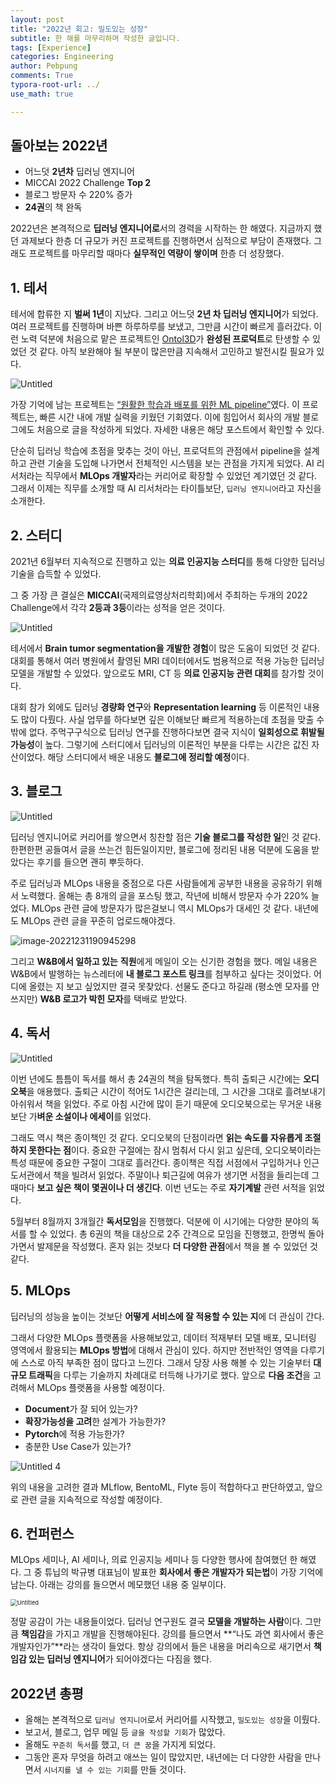 ```yaml
---
layout: post
title: "2022년 회고: 밀도있는 성장"
subtitle: 한 해를 마무리하며 작성한 글입니다. 
tags: [Experience]
categories: Engineering
author: Pebpung
comments: True
typora-root-url: ../
use_math: true

---
```


## **돌아보는 2022년**

- 어느덧 **2년차** 딥러닝 엔지니어
- MICCAI 2022 Challenge **Top 2** 
- 블로그 방문자 수 220% 증가
- **24권**의 책 완독

2022년은 본격적으로 **딥러닝 엔지니어로**서의 경력을 시작하는 한 해였다. 지금까지 했던 과제보다 한층 더 규모가 커진 프로젝트를 진행하면서 심적으로 부담이 존재했다. 그래도 프로젝트를 마무리할 때마다 **실무적인 역량이 쌓이며** 한층 더 성장했다. 

## 1. 테서

테서에 합류한 지 **벌써 1년**이 지났다. 그리고 어느덧 **2년 차 딥러닝 엔지니어**가 되었다. 여러 프로젝트를 진행하며 바쁜 하루하루를 보냈고, 그만큼 시간이 빠르게 흘러갔다. 이런 노력 덕분에 처음으로 맡은 프로젝트인 [Ontol3D](https://3d.ontol.com/)가 **완성된 프로덕트**로 탄생할 수 있었던 것 같다. 아직 보완해야 될 부분이 많은만큼 지속해서 고민하고 발전시킬 필요가 있다.  

![Untitled](/assets/img/2022-12-31-Retrospect/Untitled.png)

가장 기억에 남는 프로젝트는 [“원활한 학습과 배포를 위한 ML pipeline”](https://medium.com/tesser-team/원활한-학습과-배포를-위한-ml-pipeline-3268fcef8f18)였다. 이 프로젝트는, 빠른 시간 내에 개발 실력을 키웠던 기회였다. 이에 힘입어서 회사의 개발 블로그에도 처음으로 글을 작성하게 되었다. 자세한 내용은 해당 포스트에서 확인할 수 있다.  

단순히 딥러닝 학습에 초점을 맞추는 것이 아닌, 프로덕트의 관점에서 pipeline을 설계하고 관련 기술을 도입해 나가면서 전체적인 시스템을 보는 관점을 가지게 되었다. AI 리서처라는 직무에서 **MLOps 개발자**라는 커리어로 확장할 수 있었던 계기였던 것 같다. 그래서 이제는 직무를 소개할 때 AI 리서처라는 타이틀보단, `딥러닝 엔지니어`라고 자신을 소개한다. 

## 2. 스터디

2021년 6월부터 지속적으로 진행하고 있는 **의료 인공지능 스터디**를 통해 다양한 딥러닝 기술을 습득할 수 있었다. 

그 중 가장 큰 결실은 **MICCAI**(국제의료영상처리학회)에서 주최하는 두개의 2022 Challenge에서 각각 **2등과 3등**이라는 성적을 얻은 것이다.

![Untitled](/assets/img/2022-12-31-Retrospect/Untitled%201.png)

테서에서  **Brain tumor segmentation을 개발한 경험**이 많은 도움이 되었던 것 같다. 대회를 통해서 여러 병원에서 촬영된 MRI 데이터에서도 범용적으로 적용 가능한 딥러닝 모델을 개발할 수 있었다. 앞으로도 MRI, CT 등 **의료 인공지능 관련 대회**를 참가할 것이다. 

대회 참가 외에도 딥러닝 **경량화 연구**와 **Representation learning** 등 이론적인 내용도 많이 다뤘다. 사실 업무를 하다보면 깊은 이해보단 빠르게 적용하는데 초점을 맞출 수 밖에 없다. 주먹구구식으로 딥러닝 연구를 진행하다보면 결국 지식이 **일회성으로 휘발될 가능성**이 높다. 그렇기에 스터디에서 딥러닝의 이론적인 부분을 다루는 시간은 값진 자산이었다. 해당 스터디에서 배운 내용도 **블로그에 정리할 예정**이다. 

## 3. 블로그

![Untitled](/assets/img/2022-12-31-Retrospect/Untitled%202.png)

딥러닝 엔지니어로 커리어를 쌓으면서 칭찬할 점은 **기술 블로그를 작성한 일**인 것 같다. 한편한편 공들여서 글을 쓰는건 힘든일이지만, 블로그에 정리된 내용 덕분에 도움을 받았다는 후기를 들으면 괜히 뿌듯하다. 

주로 딥러닝과 MLOps 내용을 중점으로 다른 사람들에게 공부한 내용을 공유하기 위해서 노력했다. 올해는 총 8개의 글을 포스팅 했고, 작년에 비해서 방문자 수가 220% 늘었다. MLOps 관련 글에 방문자가 많은걸보니 역시 MLOps가 대세인 것 같다. 내년에도 MLOps 관련 글을 꾸준히 업로드해야겠다. 

![image-20221231190945298](/assets/img/2022-12-31-Retrospect/image-20221231190945298.png)

그리고 **W&B에서 일하고 있는** **직원**에게 메일이 오는 신기한 경험을 했다. 메일 내용은 W&B에서 발행하는 뉴스레터에 **내 블로그 포스트 링크**를 첨부하고 싶다는 것이었다. 어디에 올렸는 지 보고 싶었지만 결국 못찾았다. 선물도 준다고 하길래 (평소엔 모자를 안쓰지만) **W&B 로고가 박힌 모자**를 택배로 받았다. 

## 4. 독서

![Untitled](/assets/img/2022-12-31-Retrospect/Untitled%203.png)

이번 년에도 틈틈이 독서를 해서 총 24권의 책을 탐독했다. 특히 출퇴근 시간에는 **오디오북**을 애용했다. 출퇴근 시간이 적어도 1시간은 걸리는데, 그 시간을 그대로 흘려보내기 아쉬워서 책을 읽었다. 주로 아침 시간에 많이 듣기 때문에 오디오북으로는 무거운 내용보단 가**벼운 소설이나 에세이**를 읽었다. 

그래도 역시 책은 종이책인 것 같다. 오디오북의 단점이라면 **읽는 속도를 자유롭게 조절하지 못한다는 점**이다. 중요한 구절에는 잠시 멈춰서 다시 읽고 싶은데, 오디오북이라는 특성 때문에 중요한 구절이 그대로 흘러간다. 종이책은 직접 서점에서 구입하거나 인근 도서관에서 책을 빌려서 읽었다. 주말이나 퇴근길에 여유가 생기면 서점을 들리는데 그때마다 **보고 싶은 책이 몇권이나 더 생긴다**. 이번 년도는 주로 **자기계발** 관련 서적을 읽었다. 

5월부터 8월까지 3개월간 **독서모임**을 진행했다. 덕분에 이 시기에는 다양한 분야의 독서를 할 수 있었다. 총 6권의 책을 대상으로 2주 간격으로 모임을 진행했고, 한명씩 돌아가면서 발제문을 작성했다. 혼자 읽는 것보다 **더 다양한 관점**에서 책을 볼 수 있었던 것 같다. 

## 5. MLOps

딥러닝의 성능을 높이는 것보단 **어떻게 서비스에 잘 적용할 수 있는 지**에 더 관심이 간다. 

그래서 다양한 MLOps 플랫폼을 사용해보았고, 데이터 적재부터 모델 배포, 모니터링 영역에서 활용되는 **MLOps 방법**에 대해서 관심이 있다. 하지만 전반적인 영역을 다루기에 스스로 아직 부족한 점이 많다고 느낀다. 그래서 당장 사용 해볼 수 있는 기술부터 **대규모 트래픽**을 다루는 기술까지 차례대로 터득해 나가기로 했다. 앞으로 **다음 조건**을 고려해서 MLOps 플랫폼을 사용할 예정이다. 

- **Document**가 잘 되어 있는가?
- **확장가능성을 고려**한 설계가 가능한가?
- **Pytorch**에 적용 가능한가?
- 충분한 Use Case가 있는가?

![Untitled 4](/assets/img/2022-12-31-Retrospect/Untitled%204.png)

위의 내용을 고려한 결과 MLflow, BentoML, Flyte 등이 적합하다고 판단하였고, 앞으로 관련 글을 지속적으로 작성할 예정이다. 

## 6. 컨퍼런스

MLOps 세미나, AI 세미나, 의료 인공지능 세미나 등 다양한 행사에 참여했던 한 해였다. 그 중 튜닙의 박규병 대표님이 발표한 **회사에서 좋은 개발자가 되는법**이 가장 기억에 남는다. 아래는 강의를 들으면서 메모했던 내용 중 일부이다. 

<img src="/assets/img/2022-12-31-Retrospect/Untitled%205.png" alt="Untitled" style="zoom: 67%;" />

정말 공감이 가는 내용들이었다. 딥러닝 연구원도 결국 **모델을 개발하는 사람**이다. 그만큼 **책임감**을 가지고 개발을 진행해야된다. 강의를 들으면서 **“나도 과연 회사에서 좋은 개발자인가”**라는 생각이 들었다. 항상 강의에서 들은 내용을 머리속으로 새기면서 **책임감 있는 딥러닝 엔지니어**가 되어야겠다는 다짐을 했다. 

## **2022년 총평**

- 올해는 본격적으로 `딥러닝 엔지니어`로서 커리어를 시작했고, `밀도있는 성장`을 이뤘다.
- 보고서, 블로그, 업무 메일 등 `글을 작성할 기회`가 많았다.
- 올해도 `꾸준히 독서`를 했고, `더 큰 꿈`을 가지게 되었다.
- 그동안 혼자 무엇을 하려고 애쓰는 일이 많았지만, 내년에는 더 다양한 사람을 만나면서 `시너지를 낼 수 있는 기회`를 만들 것이다.